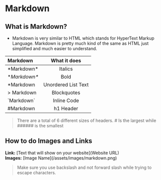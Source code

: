# Markdown 
## What is Markdown?
* Markdown is very similar to HTML which stands for HyperText Markup Language. Markdown is pretty much kind of the same as HTML just simplified and much easier to understand. 

|      Markdown      |    What it does     |
|:-------------------|:-------------------:|
|    \*Markdown\*    |       Italics       |
|   \**Markdown\**   |        Bold         | 
|    \*Markdown      | Unordered List Text |
|   \> Markdown      |     Blockquotes     |
|    \`Markdown\`    |     Inline Code     |
|    \#Markdown      |       h1 Header     |

> There are a total of 6 different sizes of headers. # Is the largest while ###### is the smallest

## How to do Images and Links
 **Link:** \[Text that will show on your website](Website URL)\
 **Images:** \[Image Name](/assets/images/markdown.png)

> Make sure you use backslash and not forward slash while trying to escape characters. 

